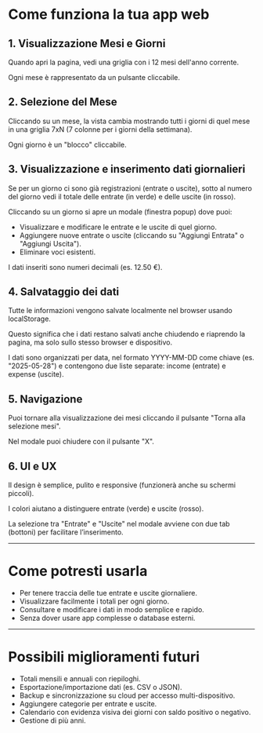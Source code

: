 # Come funziona la tua app web

## 1. Visualizzazione Mesi e Giorni

Quando apri la pagina, vedi una griglia con i 12 mesi dell'anno corrente.

Ogni mese è rappresentato da un pulsante cliccabile.

## 2. Selezione del Mese

Cliccando su un mese, la vista cambia mostrando tutti i giorni di quel mese in una griglia 7xN (7 colonne per i giorni della settimana).

Ogni giorno è un "blocco" cliccabile.

## 3. Visualizzazione e inserimento dati giornalieri

Se per un giorno ci sono già registrazioni (entrate o uscite), sotto al numero del giorno vedi il totale delle entrate (in verde) e delle uscite (in rosso).

Cliccando su un giorno si apre un modale (finestra popup) dove puoi:

- Visualizzare e modificare le entrate e le uscite di quel giorno.
- Aggiungere nuove entrate o uscite (cliccando su "Aggiungi Entrata" o "Aggiungi Uscita").
- Eliminare voci esistenti.

I dati inseriti sono numeri decimali (es. 12.50 €).

## 4. Salvataggio dei dati

Tutte le informazioni vengono salvate localmente nel browser usando localStorage.

Questo significa che i dati restano salvati anche chiudendo e riaprendo la pagina, ma solo sullo stesso browser e dispositivo.

I dati sono organizzati per data, nel formato YYYY-MM-DD come chiave (es. "2025-05-28") e contengono due liste separate: income (entrate) e expense (uscite).

## 5. Navigazione

Puoi tornare alla visualizzazione dei mesi cliccando il pulsante "Torna alla selezione mesi".

Nel modale puoi chiudere con il pulsante "X".

## 6. UI e UX

Il design è semplice, pulito e responsive (funzionerà anche su schermi piccoli).

I colori aiutano a distinguere entrate (verde) e uscite (rosso).

La selezione tra "Entrate" e "Uscite" nel modale avviene con due tab (bottoni) per facilitare l’inserimento.

---

# Come potresti usarla

- Per tenere traccia delle tue entrate e uscite giornaliere.
- Visualizzare facilmente i totali per ogni giorno.
- Consultare e modificare i dati in modo semplice e rapido.
- Senza dover usare app complesse o database esterni.

---

# Possibili miglioramenti futuri

- Totali mensili e annuali con riepiloghi.
- Esportazione/importazione dati (es. CSV o JSON).
- Backup e sincronizzazione su cloud per accesso multi-dispositivo.
- Aggiungere categorie per entrate e uscite.
- Calendario con evidenza visiva dei giorni con saldo positivo o negativo.
- Gestione di più anni.
